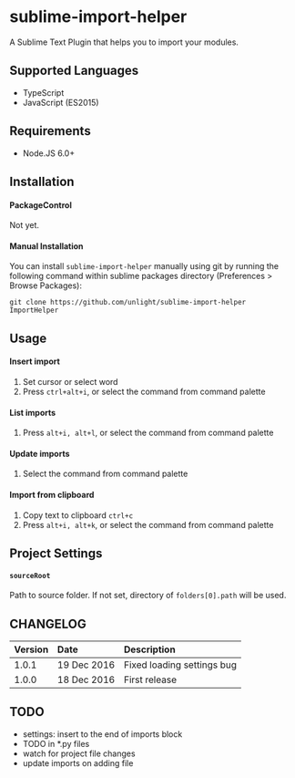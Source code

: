 sublime-import-helper
=====================
A Sublime Text Plugin that helps you to import your modules.

Supported Languages
---
* TypeScript
* JavaScript (ES2015)

## Requirements
* Node.JS 6.0+

Installation
---
#### PackageControl
Not yet.

#### Manual Installation
You can install `sublime-import-helper` manually using git by running the following command
within sublime packages directory (Preferences > Browse Packages):
```
git clone https://github.com/unlight/sublime-import-helper ImportHelper
```

Usage
---
#### Insert import
1. Set cursor or select word
2. Press `ctrl+alt+i`, or select the command from command palette

#### List imports
1. Press `alt+i, alt+l`, or select the command from command palette

#### Update imports
1. Select the command from command palette

#### Import from clipboard
1. Copy text to clipboard `ctrl+c`
2. Press `alt+i, alt+k`, or select the command from command palette

Project Settings
---
#### `sourceRoot`
Path to source folder. If not set, directory of `folders[0].path` will be used.

CHANGELOG
---
| Version | Date        | Description                |
|:--------|:------------|:---------------------------|
| 1.0.1   | 19 Dec 2016 | Fixed loading settings bug |
| 1.0.0   | 18 Dec 2016 | First release              |

TODO
---
* settings: insert to the end of imports block
* TODO in *.py files
* watch for project file changes
* update imports on adding file